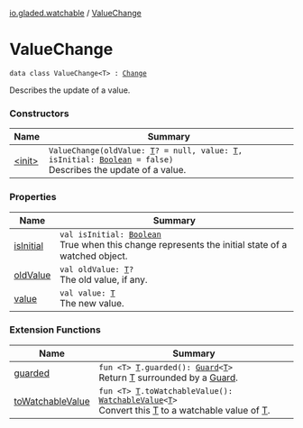 [io.gladed.watchable](../index.md) / [ValueChange](./index.md)

# ValueChange

`data class ValueChange<T> : `[`Change`](../-change/index.md)

Describes the update of a value.

### Constructors

| Name | Summary |
|---|---|
| [&lt;init&gt;](-init-.md) | `ValueChange(oldValue: `[`T`](index.md#T)`? = null, value: `[`T`](index.md#T)`, isInitial: `[`Boolean`](https://kotlinlang.org/api/latest/jvm/stdlib/kotlin/-boolean/index.html)` = false)`<br>Describes the update of a value. |

### Properties

| Name | Summary |
|---|---|
| [isInitial](is-initial.md) | `val isInitial: `[`Boolean`](https://kotlinlang.org/api/latest/jvm/stdlib/kotlin/-boolean/index.html)<br>True when this change represents the initial state of a watched object. |
| [oldValue](old-value.md) | `val oldValue: `[`T`](index.md#T)`?`<br>The old value, if any. |
| [value](value.md) | `val value: `[`T`](index.md#T)<br>The new value. |

### Extension Functions

| Name | Summary |
|---|---|
| [guarded](../../io.gladed.watchable.util/guarded.md) | `fun <T> `[`T`](../../io.gladed.watchable.util/guarded.md#T)`.guarded(): `[`Guard`](../../io.gladed.watchable.util/-guard/index.md)`<`[`T`](../../io.gladed.watchable.util/guarded.md#T)`>`<br>Return [T](../../io.gladed.watchable.util/guarded.md#T) surrounded by a [Guard](../../io.gladed.watchable.util/-guard/index.md). |
| [toWatchableValue](../to-watchable-value.md) | `fun <T> `[`T`](../to-watchable-value.md#T)`.toWatchableValue(): `[`WatchableValue`](../-watchable-value/index.md)`<`[`T`](../to-watchable-value.md#T)`>`<br>Convert this [T](../to-watchable-value.md#T) to a watchable value of [T](../to-watchable-value.md#T). |
